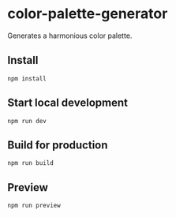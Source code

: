# color-palette-generator

Generates a harmonious color palette.

## Install

```
npm install
```

## Start local development

```
npm run dev
```

## Build for production

```
npm run build
```

## Preview

```
npm run preview
```